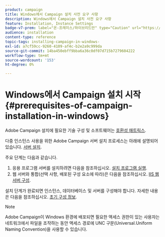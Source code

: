 ```yaml
---
product: campaign
title: Windows에서 Campaign 설치 사전 요구 사항
description: Windows에서 Campaign 설치 사전 요구 사항
feature: Installation, Instance Settings
badge-v7-prem: label="온-프레미스/하이브리드만" type="Caution" url="https://experienceleague.adobe.com/docs/campaign-classic/using/installing-campaign-classic/architecture-and-hosting-models/hosting-models-lp/hosting-models.html?lang=ko" tooltip="온-프레미스 및 하이브리드 배포에만 적용"
audience: installation
content-type: reference
topic-tags: installing-campaign-in-windows-
exl-id: a7cf59cc-9260-4109-af4c-b2e2a9c999da
source-git-commit: 14ba450ebff9bba6a36c0df07d715b7279604222
workflow-type: tm+mt
source-wordcount: '153'
ht-degree: 0%

---
```


# Windows에서 Campaign 설치 시작 {#prerequisites-of-campaign-installation-in-windows}



Adobe Campaign 설치에 필요한 기술 구성 및 소프트웨어는 [호환성 매트릭스](../../rn/using/compatibility-matrix.md).

다중 인스턴스 사용을 위한 Adobe Campaign 서버 설치 프로세스는 아래에 설명되어 있습니다. [서버 설치](../../installation/using/installing-the-server.md).

주요 단계는 다음과 같습니다.

1. 응용 프로그램 서버를 설치하려면 다음을 참조하십시오. [설치 프로그램 실행](../../installation/using/installing-the-server.md#executing-the-installation-program).
1. 웹 서버와 통합(선택 사항, 배포된 구성 요소에 따라)은 다음을 참조하십시오. [IIS 웹 서버 구성](../../installation/using/integration-into-a-web-server-for-windows.md#configuring-the-iis-web-server).

설치 단계가 완료되면 인스턴스, 데이터베이스 및 서버를 구성해야 합니다. 자세한 내용은 다음을 참조하십시오. [초기 구성 정보](../../installation/using/about-initial-configuration.md).

>[!NOTE]
>
>Adobe Campaign이 Windows 환경에 배포되면 필요한 액세스 권한이 있는 사용자는 네트워크에서 파일을 조작하는 동안 액세스 경로에 UNC 구문(Universal.Uniform Naming Convention)을 사용할 수 있습니다.
